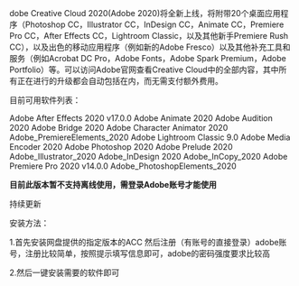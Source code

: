 dobe Creative Cloud 2020(Adobe 2020)将全新上线，将附带20个桌面应用程序（Photoshop CC，Illustrator CC，InDesign CC，Animate CC，Premiere Pro CC，After Effects CC，Lightroom Classic，以及其他新手Premiere Rush CC），以及出色的移动应用程序（例如新的Adobe Fresco）以及其他补充工具和服务（例如Acrobat DC Pro，Adobe Fonts，Adobe Spark Premium，Adobe Portfolio）等。可以访问Adobe官网查看Creative Cloud中的全部内容，其中所有正在进行的升级都会自动包括在内，而无需支付额外费用。

目前可用软件列表：

Adobe After Effects 2020 v17.0.0
Adobe Animate 2020
Adobe Audition 2020
Adobe Bridge 2020
Adobe Character Animator 2020
Adobe_PremiereElements_2020
Adobe Lightroom Classic 9.0
Adobe Media Encoder 2020
Adobe Photoshop 2020
Adobe Prelude 2020
Adobe_Illustrator_2020
Adobe_InDesign 2020
Adobe_InCopy_2020
Adobe Premiere Pro 2020 v14.0.0
Adobe_PhotoshopElements_2020

**目前此版本暂不支持离线使用，需登录Adobe账号才能使用**

持续更新

安装方法：

1.​​首先安装网盘提供的指定版本的ACC
然后注册（有账号的直接登录）adobe账号，注册比较简单，按照提示填写信息即可，adobe的密码强度要求比较高

2.然后一键安装需要的软件即可


